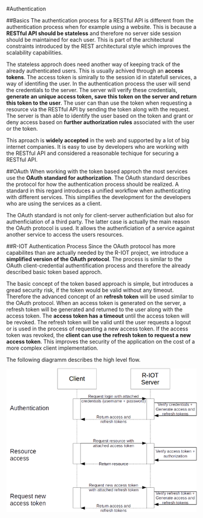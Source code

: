 #Authentication

##Basics
The authentication process for a RESTful API is different from the authentication process when for example using a website. This is because a **RESTful API should be stateless** and therefore no server side session should be maintained for each user. This is part of the architectural constraints introduced by the REST architectural style which improves the scalability capabilities.

The stateless approch does need another way of keeping track of the already authenticated users. This is usually achived through an **access tokens**. The access token is simirally to the session id in statefull services, a way of identifing the user. In the authentication process the user will send the credentials to the server. The server will verify these credentials, **generate an unique access token, save this token on the server and return this token to the user**. The user can than use the token when requesting a resource via the RESTful API by sending the token along with the request. The server is than able to identify the user based on the token and grant or deny access based on **further authorization rules** associated with the user or the token.

This aproach is **widely accepted** in the web and supported by a lot of big internet companies. It is easy to use by developers who are working with the RESTful API and considered a reasonable techique for securing a RESTful API.

##OAuth
When working with the token based approch the most services use the **OAuth standard for authorization**. The OAuth standard describes the protocol for how the authentication process should be realized. A standard in this regard introduces a unified workflow when authenticating with different services. This simplifies the development for the developers who are using the services as a client.

The OAuth standard is not only for client-server authenficiation but also for authenficiation of a third party. The latter case is actually the main reason the OAuth protocol is used. It allows the authenficiation of a service against another service to access the users resources.

##R-IOT Authentication Process
Since the OAuth protocol has more capabilites than are actually needed by the R-IOT project, we introduce a **simplified version of the OAuth protocol**. The process is similar to the OAuth client-credential authentification process and therefore the already described basic token based approch.

The basic concept of the token based approach is simple, but introduces a gread security risk, if the token would be valid without any timeout. Therefore the advanced concept of an **refresh token** will be used similar to the OAuth protocol. When an access token is generated on the server, a refresh token will be generated and returned to the user along with the access token. The **access token has a timeout** until the access token will be revoked. The refresh token will be valid until the user requests a logout or is used in the process of requesting a new access token. If the access token was revoked, the **client can use the refresh token to request a new access token**. This improves the security of the application on the cost of a more complex client implementation.

The following diagramm describes the high level flow.

![Authentication process](image/authentication_process.png)
